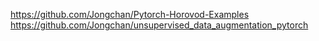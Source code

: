 https://github.com/Jongchan/Pytorch-Horovod-Examples
https://github.com/Jongchan/unsupervised_data_augmentation_pytorch